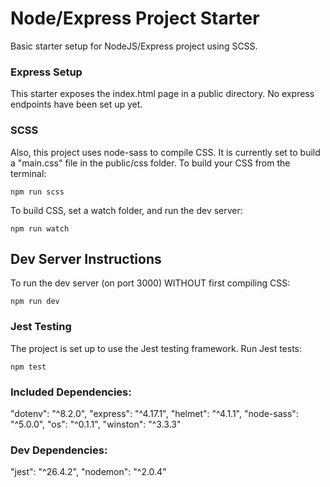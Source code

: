 # Node/Express Project Starter
Basic starter setup for NodeJS/Express project using SCSS.

### Express Setup
This starter exposes the index.html page in a public directory. No express endpoints have been set up yet.

### SCSS
Also, this project uses node-sass to compile CSS. It is currently set to build a "main.css" file in the public/css folder.
To build your CSS from the terminal:
```
npm run scss
```
To build CSS, set a watch folder, and run the dev server:
```
npm run watch
```

## Dev Server Instructions
To run the dev server (on port 3000) WITHOUT first compiling CSS:
```
npm run dev
```

### Jest Testing
The project is set up to use the Jest testing framework.
Run Jest tests:
```
npm test
```

### Included Dependencies:

"dotenv": "^8.2.0",
"express": "^4.17.1",
"helmet": "^4.1.1",
"node-sass": "^5.0.0",
"os": "^0.1.1",
"winston": "^3.3.3"

### Dev Dependencies:
"jest": "^26.4.2",
"nodemon": "^2.0.4"
